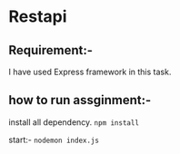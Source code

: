 # Restapi

## Requirement:-
I have used Express framework in this task. <br>


## how to run assginment:-
install all dependency.
`npm install` 

start:-
`nodemon index.js`
